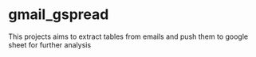 # gmail_gspread
This projects aims to extract tables from emails and push them to google sheet for further analysis
